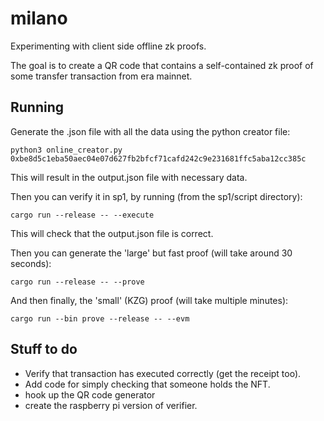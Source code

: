 # milano

Experimenting with client side offline zk proofs.


The goal is to create a QR code that contains a self-contained zk proof of some transfer transaction from era mainnet.




## Running

Generate the .json file with all the data using the python creator file:

```shell
python3 online_creator.py 0xbe8d5c1eba50aec04e07d627fb2bfcf71cafd242c9e231681ffc5aba12cc385c
```

This will result in the output.json file with necessary data.

Then you can verify it in sp1, by running (from the sp1/script directory):

```shell
cargo run --release -- --execute
```

This will check that the output.json file is correct.

Then you can generate the 'large' but fast proof (will take around 30 seconds):

```shell
cargo run --release -- --prove 
```

And then finally, the 'small' (KZG) proof (will take multiple minutes):

```shell
cargo run --bin prove --release -- --evm
```




## Stuff to do

* Verify that transaction has executed correctly (get the receipt too).
* Add code for simply checking that someone holds the NFT.
* hook up the QR code generator
* create the raspberry pi version of verifier.
